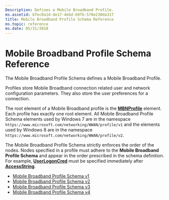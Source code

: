 ```yaml
---
Description: Defines a Mobile Broadband Profile.
ms.assetid: bfec0a1d-de17-4ebd-b9fb-570e230da317
title: Mobile Broadband Profile Schema Reference
ms.topic: reference
ms.date: 05/31/2018
---
```


# Mobile Broadband Profile Schema Reference

The Mobile Broadband Profile Schema defines a Mobile Broadband Profile.

Profiles store Mobile Broadband connection related user and network configuration parameters. They also store the user preferences for a connection.

The root element of a Mobile Broadband profile is the [**MBNProfile**](schema-mbnprofile-element.md) element. Each profile has exactly one root element. All Mobile Broadband Profile Schema elements used by Windows 7 are in the namespace `https://www.microsoft.com/networking/WWAN/profile/v1` and the elements used by Windows 8 are in the namespace `https://www.microsoft.com/networking/WWAN/profile/v2`.

The Mobile Broadband Profile Schema strictly enforces the order of the nodes. Nodes specified in a profile must adhere to the **Mobile Broadband Profile Schema** and appear in the order prescribed in the schema definition. For example, [**UserLogonCred**](schema-userlogoncred-contexttype-element.md) must be specified immediately after [**AccessString**](schema-accessstring-contexttype-element.md).

-   [Mobile Broadband Profile Schema v1](mobile-broadband-profile-schema.md)
-   [Mobile Broadband Profile Schema v2](mobile-broadband-profile-schema-v2.md)
-   [Mobile Broadband Profile Schema v3](mobile-broadband-profile-schema-v3.md)
-   [Mobile Broadband Profile Schema v4](https://msdn.microsoft.com/library/Mt243438(v=VS.85).aspx)

 

 



